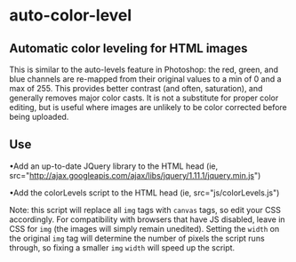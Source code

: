 auto-color-level
================

Automatic color leveling for HTML images
----------------

This is similar to the auto-levels feature in Photoshop: the red, green, and blue channels are re-mapped from their original values to a min of 0 and a max of 255. This provides better contrast (and often, saturation), and generally removes major color casts. It is not a substitute for proper color editing, but is useful where images are unlikely to be color corrected before being uploaded. 

Use
----------------
•Add an up-to-date JQuery library to the HTML head (ie,  src="http://ajax.googleapis.com/ajax/libs/jquery/1.11.1/jquery.min.js")

•Add the colorLevels script to the HTML head (ie, src="js/colorLevels.js")

Note: this script will replace all `img` tags with `canvas` tags, so edit your CSS accordingly. For compatibility with browsers that have JS disabled, leave in CSS for `img` (the images will simply remain unedited). Setting the `width` on the original `img` tag will determine the number of pixels the script runs through, so fixing a smaller `img` `width` will speed up the script. 
